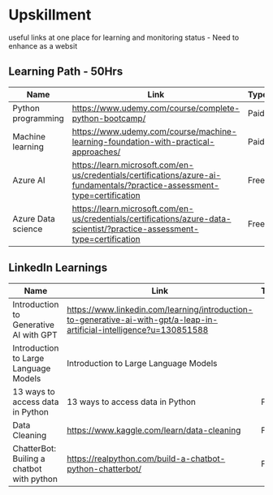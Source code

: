 # Upskillment
useful links at one place for learning and monitoring status - Need to enhance as a websit

## Learning Path - 50Hrs
| Name  | Link  | Type  | Comments   |
| ------------ | ------------ | ------------ | ------------ |
|  Python programming |   https://www.udemy.com/course/complete-python-bootcamp/|   Paid | Udemy
| Machine learning  | https://www.udemy.com/course/machine-learning-foundation-with-practical-approaches/  | Paid  | Udemy  |
| Azure AI  | https://learn.microsoft.com/en-us/credentials/certifications/azure-ai-fundamentals/?practice-assessment-type=certification  |  Free | Microsoft - certificate paid  |
| Azure Data science  | https://learn.microsoft.com/en-us/credentials/certifications/azure-data-scientist/?practice-assessment-type=certification  | Free  | Microsoft learn  |

## LinkedIn Learnings

| Name  | Link  | Type  | Comments   |
| ------------ | ------------ | ------------ | ------------ |
|  Introduction to Generative AI with GPT |   https://www.linkedin.com/learning/introduction-to-generative-ai-with-gpt/a-leap-in-artificial-intelligence?u=130851588 |    | course |
| Introduction to Large Language Models  | Introduction to Large Language Models |   | Course  |
| 13 ways to access data in Python | 13 ways to access data in Python  |  Free | Blog |
| Data Cleaning  | https://www.kaggle.com/learn/data-cleaning  | Free  | Blog  |
| ChatterBot: Builing a chatbot with python | https://realpython.com/build-a-chatbot-python-chatterbot/ | Free | Blog
